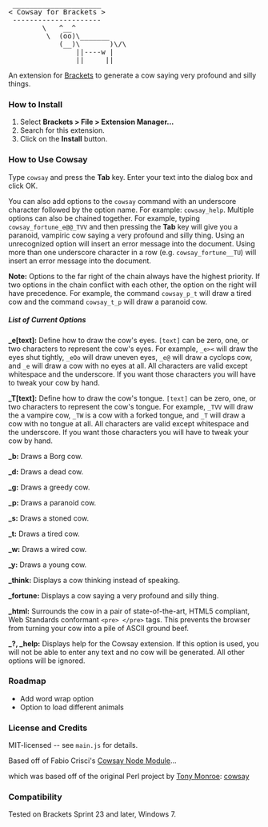 <pre>
 _____________________
&lt; Cowsay for Brackets &gt; 
 ---------------------
        \   ^__^
         \  (oo)\_______
            (__)\       )\/\
                ||----w |
                ||     ||
</pre>
An extension for [Brackets](https://github.com/adobe/brackets/) to generate
a cow saying very profound and silly things.

### How to Install
1. Select **Brackets > File > Extension Manager...**
2. Search for this extension.
3. Click on the **Install** button.

### How to Use Cowsay
Type `cowsay` and press the **Tab** key.  Enter your text into the dialog box
and click OK.

You can also add options to the `cowsay` command with an underscore character
followed by the option name. For example: `cowsay_help`. Multiple options
can also be chained together. For example, typing `cowsay_fortune_e@@_TVV` and
then pressing the **Tab** key will give you a paranoid, vampiric cow saying
a very profound and silly thing. Using an unrecognized option will insert an
error message into the document.  Using more than one underscore character
in a row (e.g. `cowsay_fortune__TU`) will insert an error message into the
document.

**Note:** Options to the far right of the chain always have the highest
priority. If two options in the chain conflict with each other, the option
on the right will have precedence. For example, the command `cowsay_p_t`
will draw a tired cow and the command `cowsay_t_p` will draw a paranoid
cow.

##### List of Current Options
**_e[text]:** Define how to draw the cow's eyes.  `[text]` can be zero, one, or
two characters to represent the cow's eyes.  For example, `_e><` will draw the
eyes shut tightly, `_eOo` will draw uneven eyes, `_e@` will draw a cyclops cow,
and `_e` will draw a cow with no eyes at all.  All characters are valid except
whitespace and the underscore.  If you want those characters you will have to
tweak your cow by hand.

**_T[text]:** Define how to draw the cow's tongue.  `[text]` can be zero, one, or
two characters to represent the cow's tongue.  For example, `_TVV` will draw the
a vampire cow, `_TW` is a cow with a forked tongue, and `_T` will draw a cow with
no tongue at all.  All characters are valid except whitespace and the underscore.
If you want those characters you will have to tweak your cow by hand.

**_b:** Draws a Borg cow.

**_d:** Draws a dead cow.

**_g:** Draws a greedy cow.

**_p:** Draws a paranoid cow.

**_s:** Draws a stoned cow.

**_t:** Draws a tired cow.

**_w:** Draws a wired cow.

**_y:** Draws a young cow.

**_think:** Displays a cow thinking instead of speaking.

**_fortune:** Displays a cow saying a very profound and silly thing.

**_html:** Surrounds the cow in a pair of state-of-the-art, HTML5 compliant, Web Standards
conformant `<pre> </pre>` tags. This prevents the browser from turning your cow into a pile
of ASCII ground beef.

**_?, _help:** Displays help for the Cowsay extension.  If this option is used,
you will not be able to enter any text and no cow will be generated.  All other
options will be ignored.

### Roadmap
* Add word wrap option
* Option to load different animals

### License and Credits
MIT-licensed -- see `main.js` for details.

Based off of Fabio Crisci's [Cowsay Node Module](https://github.com/piuccio/cowsay)...

which was based off of the original Perl project by
[Tony Monroe](http://www.nog.net/~tony/): [cowsay](https://github.com/schacon/cowsay)

### Compatibility
Tested on Brackets Sprint 23 and later, Windows 7.
